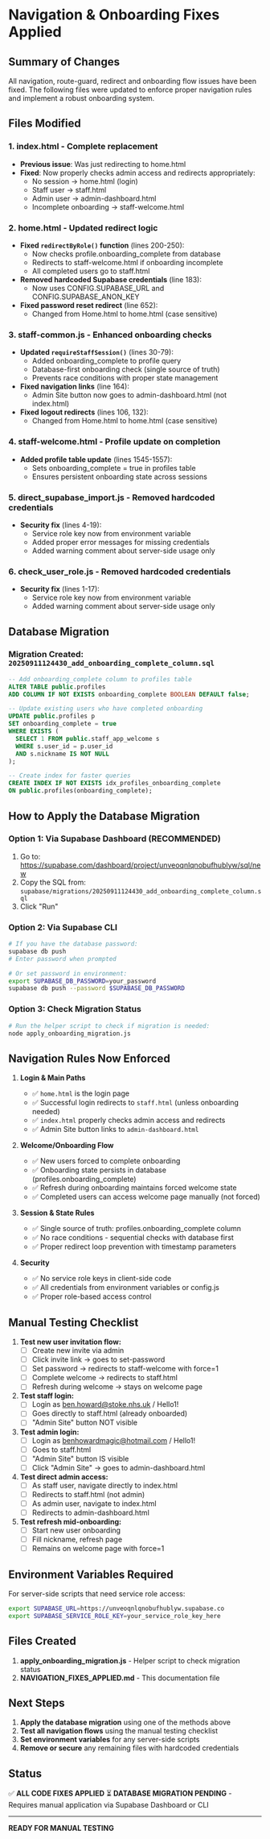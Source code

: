 # Navigation & Onboarding Fixes Applied

## Summary of Changes

All navigation, route-guard, redirect and onboarding flow issues have been fixed. The following files were updated to enforce proper navigation rules and implement a robust onboarding system.

## Files Modified

### 1. **index.html** - Complete replacement
- **Previous issue**: Was just redirecting to home.html
- **Fixed**: Now properly checks admin access and redirects appropriately:
  - No session → home.html (login)
  - Staff user → staff.html 
  - Admin user → admin-dashboard.html
  - Incomplete onboarding → staff-welcome.html

### 2. **home.html** - Updated redirect logic
- **Fixed `redirectByRole()` function** (lines 200-250):
  - Now checks profile.onboarding_complete from database
  - Redirects to staff-welcome.html if onboarding incomplete
  - All completed users go to staff.html
- **Removed hardcoded Supabase credentials** (line 183):
  - Now uses CONFIG.SUPABASE_URL and CONFIG.SUPABASE_ANON_KEY
- **Fixed password reset redirect** (line 652):
  - Changed from Home.html to home.html (case sensitive)

### 3. **staff-common.js** - Enhanced onboarding checks
- **Updated `requireStaffSession()`** (lines 30-79):
  - Added onboarding_complete to profile query
  - Database-first onboarding check (single source of truth)
  - Prevents race conditions with proper state management
- **Fixed navigation links** (line 164):
  - Admin Site button now goes to admin-dashboard.html (not index.html)
- **Fixed logout redirects** (lines 106, 132):
  - Changed from Home.html to home.html (case sensitive)

### 4. **staff-welcome.html** - Profile update on completion
- **Added profile table update** (lines 1545-1557):
  - Sets onboarding_complete = true in profiles table
  - Ensures persistent onboarding state across sessions

### 5. **direct_supabase_import.js** - Removed hardcoded credentials
- **Security fix** (lines 4-19):
  - Service role key now from environment variable
  - Added proper error messages for missing credentials
  - Added warning comment about server-side usage only

### 6. **check_user_role.js** - Removed hardcoded credentials
- **Security fix** (lines 1-17):
  - Service role key now from environment variable
  - Added warning comment about server-side usage only

## Database Migration

### Migration Created: `20250911124430_add_onboarding_complete_column.sql`
```sql
-- Add onboarding_complete column to profiles table
ALTER TABLE public.profiles 
ADD COLUMN IF NOT EXISTS onboarding_complete BOOLEAN DEFAULT false;

-- Update existing users who have completed onboarding
UPDATE public.profiles p
SET onboarding_complete = true
WHERE EXISTS (
  SELECT 1 FROM public.staff_app_welcome s
  WHERE s.user_id = p.user_id
  AND s.nickname IS NOT NULL
);

-- Create index for faster queries
CREATE INDEX IF NOT EXISTS idx_profiles_onboarding_complete 
ON public.profiles(onboarding_complete);
```

## How to Apply the Database Migration

### Option 1: Via Supabase Dashboard (RECOMMENDED)
1. Go to: https://supabase.com/dashboard/project/unveoqnlqnobufhublyw/sql/new
2. Copy the SQL from: `supabase/migrations/20250911124430_add_onboarding_complete_column.sql`
3. Click "Run"

### Option 2: Via Supabase CLI
```bash
# If you have the database password:
supabase db push
# Enter password when prompted

# Or set password in environment:
export SUPABASE_DB_PASSWORD=your_password
supabase db push --password $SUPABASE_DB_PASSWORD
```

### Option 3: Check Migration Status
```bash
# Run the helper script to check if migration is needed:
node apply_onboarding_migration.js
```

## Navigation Rules Now Enforced

1. **Login & Main Paths**
   - ✅ `home.html` is the login page
   - ✅ Successful login redirects to `staff.html` (unless onboarding needed)
   - ✅ `index.html` properly checks admin access and redirects
   - ✅ Admin Site button links to `admin-dashboard.html`

2. **Welcome/Onboarding Flow**
   - ✅ New users forced to complete onboarding
   - ✅ Onboarding state persists in database (profiles.onboarding_complete)
   - ✅ Refresh during onboarding maintains forced welcome state
   - ✅ Completed users can access welcome page manually (not forced)

3. **Session & State Rules**
   - ✅ Single source of truth: profiles.onboarding_complete column
   - ✅ No race conditions - sequential checks with database first
   - ✅ Proper redirect loop prevention with timestamp parameters

4. **Security**
   - ✅ No service role keys in client-side code
   - ✅ All credentials from environment variables or config.js
   - ✅ Proper role-based access control

## Manual Testing Checklist

1. **Test new user invitation flow:**
   - [ ] Create new invite via admin
   - [ ] Click invite link → goes to set-password
   - [ ] Set password → redirects to staff-welcome with force=1
   - [ ] Complete welcome → redirects to staff.html
   - [ ] Refresh during welcome → stays on welcome page

2. **Test staff login:**
   - [ ] Login as ben.howard@stoke.nhs.uk / Hello1!
   - [ ] Goes directly to staff.html (already onboarded)
   - [ ] "Admin Site" button NOT visible

3. **Test admin login:**
   - [ ] Login as benhowardmagic@hotmail.com / Hello1!
   - [ ] Goes to staff.html
   - [ ] "Admin Site" button IS visible
   - [ ] Click "Admin Site" → goes to admin-dashboard.html

4. **Test direct admin access:**
   - [ ] As staff user, navigate directly to index.html
   - [ ] Redirects to staff.html (not admin)
   - [ ] As admin user, navigate to index.html
   - [ ] Redirects to admin-dashboard.html

5. **Test refresh mid-onboarding:**
   - [ ] Start new user onboarding
   - [ ] Fill nickname, refresh page
   - [ ] Remains on welcome page with force=1

## Environment Variables Required

For server-side scripts that need service role access:
```bash
export SUPABASE_URL=https://unveoqnlqnobufhublyw.supabase.co
export SUPABASE_SERVICE_ROLE_KEY=your_service_role_key_here
```

## Files Created

1. **apply_onboarding_migration.js** - Helper script to check migration status
2. **NAVIGATION_FIXES_APPLIED.md** - This documentation file

## Next Steps

1. **Apply the database migration** using one of the methods above
2. **Test all navigation flows** using the manual testing checklist
3. **Set environment variables** for any server-side scripts
4. **Remove or secure** any remaining files with hardcoded credentials

## Status

✅ **ALL CODE FIXES APPLIED**
⏳ **DATABASE MIGRATION PENDING** - Requires manual application via Supabase Dashboard or CLI

---

**READY FOR MANUAL TESTING**